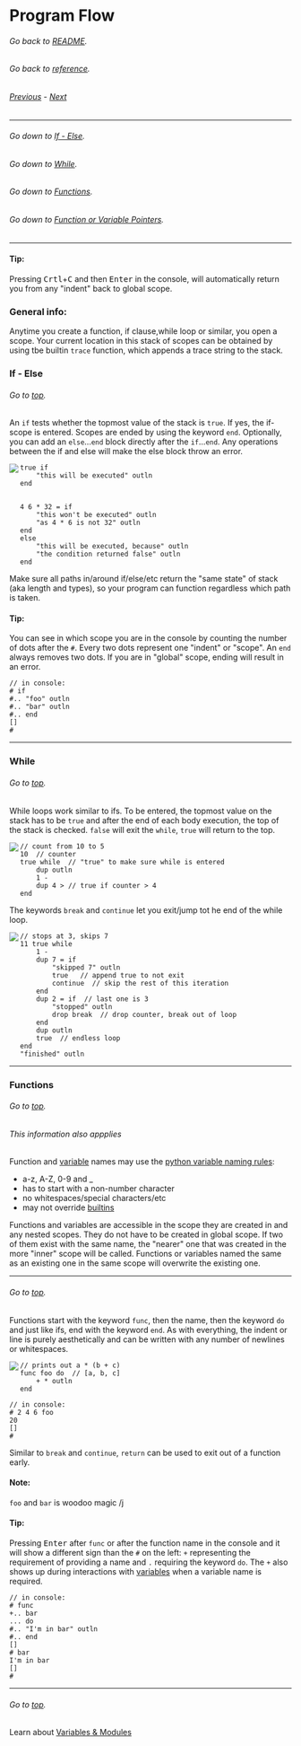 # Program Flow
###### Go back to [README](../../README.md).
###### Go back to [reference](../reference.md).
###### [Previous](structure_syntax_builtins.md) - [Next](variables_modules.md)

---

###### Go down to [If - Else](#If---Else).
###### Go down to [While](#While).
###### Go down to [Functions](#Functions).
###### Go down to [Function or Variable Pointers](#Function-or-Variable-Pointers).

---
#### Tip:
Pressing <kbd>Crtl</kbd>+<kbd>C</kbd> and then <kbd>Enter</kbd> in the console, will automatically
return you from any "indent" back to global scope.

### General info:
Anytime you create a function, if clause,while loop or similar, you open a scope. Your current location in this stack
of scopes can be obtained by using tbe builtin `trace` function, which appends a trace string to the stack.

### If - Else
###### Go to [top](#Program-Flow).

An `if` tests whether the topmost value of the stack is `true`. If yes, the if-scope is entered. 
Scopes are ended by using the keyword `end`. Optionally, you can add an `else`...`end` block 
directly after the `if`...`end`. Any operations between the if and else will make the else block throw an error.

<img align="left" src="if-else.png">

```
true if
    "this will be executed" outln
end


4 6 * 32 = if
    "this won't be executed" outln
    "as 4 * 6 is not 32" outln
end
else
    "this will be executed, because" outln
    "the condition returned false" outln
end
```
Make sure all paths in/around if/else/etc return the "same state" of stack (aka length and types), so your program can function
regardless which path is taken.

#### Tip:
You can see in which scope you are in the console by counting the number of dots after the `#`.
Every two dots represent one "indent" or "scope". An `end` always removes two dots.
If you are in "global" scope, ending will result in an error.

```
// in console:
# if
#.. "foo" outln
#.. "bar" outln
#.. end
[]
#
```
---
### While
###### Go to [top](#Program-Flow).
While loops work similar to ifs. To be entered, the topmost value on the stack has to be `true` and after the end of
each body execution, the top of the stack is checked. `false` will exit the `while`, `true` will return to the top. 

<img align="left" src="while.png">

```
// count from 10 to 5
10  // counter
true while  // "true" to make sure while is entered
    dup outln
    1 -
    dup 4 > // true if counter > 4
end
```
The keywords `break` and `continue` let you exit/jump tot he end of the while loop.

<img align="left" src="break_continue.png">

```
// stops at 3, skips 7
11 true while
    1 -
    dup 7 = if
        "skipped 7" outln
        true   // append true to not exit
        continue  // skip the rest of this iteration
    end
    dup 2 = if  // last one is 3
        "stopped" outln
        drop break  // drop counter, break out of loop
    end
    dup outln
    true  // endless loop
end
"finished" outln
```

---

### Functions
###### Go to [top](#Program-Flow).

###### This information also appplies 

Function and [variable](variables_modules.md#variables) names may use the [python variable naming rules](https://www.w3schools.com/python/gloss_python_variable_names.asp):
- a-z, A-Z, 0-9 and _
- has to start with a non-number character
- no whitespaces/special characters/etc
- may not override [builtins](structure_syntax_builtins.md#Builtins)

Functions and variables are accessible in the scope they are created in and any nested scopes. They do not have to be
created in global scope. If two of them exist with the same name, the "nearer" one that was created in the more "inner"
scope will be called. Functions or variables named the same as an existing one in the same scope will overwrite the
existing one.

---
###### Go to [top](#Program-Flow).

Functions start with the keyword `func`, then the name, then the keyword `do` and just like ifs, end with the keyword `end`.
As with everything, the indent or line is purely aesthetically and can be written with any number
of newlines or whitespaces.

<img align="left" src="func.png">

```
// prints out a * (b + c)
func foo do  // [a, b, c]
    + * outln
end
```
```
// in console:
# 2 4 6 foo
20
[]
#
```

Similar to `break` and `continue`, `return` can be used to exit out of a function early.

#### Note:
`foo` and `bar` is woodoo magic /j
#### Tip:
Pressing <kbd>Enter</kbd> after `func` or after the function name in the console and it will show a different sign than the `#`
on the left: `+` representing the requirement of providing a name and `.` requiring the keyword `do`.
The `+` also shows up during interactions with [variables](variables_modules.md#variables) when a variable name is required. 
```
// in console:
# func
+.. bar
... do
#.. "I'm in bar" outln
#.. end
[]
# bar
I'm in bar
[]
#
```
---
###### Go to [top](#Program-Flow).
Learn about [Variables & Modules](variables_modules.md)

